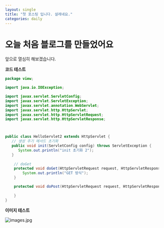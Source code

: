 ```yaml
---
layout: single
title: "첫 포스팅 입니다. 설레네요."
categories: daily
---
```


# 오늘 처음 블로그를 만들었어요

앞으로 열심히 해보겠습니다.

**코드 테스트**

```java
package view;

import java.io.IOException;

import javax.servlet.ServletConfig;
import javax.servlet.ServletException;
import javax.servlet.annotation.WebServlet;
import javax.servlet.http.HttpServlet;
import javax.servlet.http.HttpServletRequest;
import javax.servlet.http.HttpServletResponse;



public class HelloServlet2 extends HttpServlet {
   // 생성 주기 메서드 초기화   
   public void init(ServletConfig config) throws ServletException {
      System.out.println("init 초기화 2");
   }
	   
	// doGet
	protected void doGet(HttpServletRequest request, HttpServletResponse response) throws ServletException, IOException {
		System.out.println("GET 방식");
	}

	protected void doPost(HttpServletRequest request, HttpServletResponse response) throws ServletException, IOException {	
	
	}
}

```



**이미지 테스트**



![images.jpg](C:\projects\jjdonggyun-github-blog\jjdonggyun.github.io\images\c233d7f1501d9c83e4744e44c5f6d1809320f96c.jpg)
